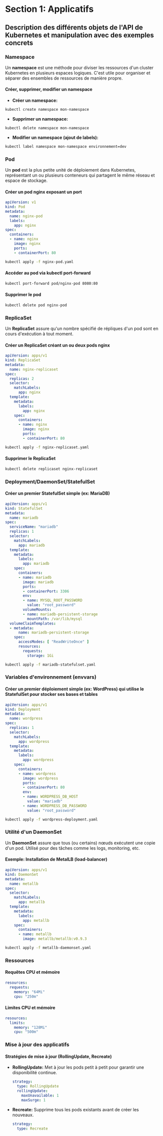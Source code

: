# Section 1: Applicatifs

## Description des différents objets de l'API de Kubernetes et manipulation avec des exemples concrets

### Namespace
Un **namespace** est une méthode pour diviser les ressources d'un cluster Kubernetes en plusieurs espaces logiques. C'est utile pour organiser et séparer des ensembles de ressources de manière propre.

#### Créer, supprimer, modifier un namespace
- **Créer un namespace:**
```bash
kubectl create namespace mon-namespace
```

- **Supprimer un namespace:**
```bash
kubectl delete namespace mon-namespace
```

- **Modifier un namespace (ajout de labels):**
```bash
kubectl label namespace mon-namespace environnement=dev
```

### Pod
Un **pod** est la plus petite unité de déploiement dans Kubernetes, représentant un ou plusieurs conteneurs qui partagent le même réseau et espace de stockage.

#### Créer un pod nginx exposant un port
```yaml
apiVersion: v1
kind: Pod
metadata:
  name: nginx-pod
  labels:
    app: nginx
spec:
  containers:
  - name: nginx
    image: nginx
    ports:
    - containerPort: 80
```
```bash
kubectl apply -f nginx-pod.yaml
```

#### Accéder au pod via kubectl port-forward
```bash
kubectl port-forward pod/nginx-pod 8080:80
```

#### Supprimer le pod
```bash
kubectl delete pod nginx-pod
```

### ReplicaSet
Un **ReplicaSet** assure qu'un nombre spécifié de répliques d'un pod sont en cours d'exécution à tout moment.

#### Créer un ReplicaSet créant un ou deux pods nginx
```yaml
apiVersion: apps/v1
kind: ReplicaSet
metadata:
  name: nginx-replicaset
spec:
  replicas: 2
  selector:
    matchLabels:
      app: nginx
  template:
    metadata:
      labels:
        app: nginx
    spec:
      containers:
      - name: nginx
        image: nginx
        ports:
        - containerPort: 80
```
```bash
kubectl apply -f nginx-replicaset.yaml
```

#### Supprimer le ReplicaSet
```bash
kubectl delete replicaset nginx-replicaset
```

### Deployment/DaemonSet/StatefulSet

#### Créer un premier StatefulSet simple (ex: MariaDB)
```yaml
apiVersion: apps/v1
kind: StatefulSet
metadata:
  name: mariadb
spec:
  serviceName: "mariadb"
  replicas: 1
  selector:
    matchLabels:
      app: mariadb
  template:
    metadata:
      labels:
        app: mariadb
    spec:
      containers:
      - name: mariadb
        image: mariadb
        ports:
        - containerPort: 3306
        env:
        - name: MYSQL_ROOT_PASSWORD
          value: "root_password"
        volumeMounts:
        - name: mariadb-persistent-storage
          mountPath: /var/lib/mysql
  volumeClaimTemplates:
  - metadata:
      name: mariadb-persistent-storage
    spec:
      accessModes: [ "ReadWriteOnce" ]
      resources:
        requests:
          storage: 1Gi
```
```bash
kubectl apply -f mariadb-statefulset.yaml
```

### Variables d'environnement (envvars)

#### Créer un premier déploiement simple (ex: WordPress) qui utilise le StatefulSet pour stocker ses bases et tables
```yaml
apiVersion: apps/v1
kind: Deployment
metadata:
  name: wordpress
spec:
  replicas: 1
  selector:
    matchLabels:
      app: wordpress
  template:
    metadata:
      labels:
        app: wordpress
    spec:
      containers:
      - name: wordpress
        image: wordpress
        ports:
        - containerPort: 80
        env:
        - name: WORDPRESS_DB_HOST
          value: "mariadb"
        - name: WORDPRESS_DB_PASSWORD
          value: "root_password"
```
```bash
kubectl apply -f wordpress-deployment.yaml
```

### Utilité d'un DaemonSet
Un **DaemonSet** assure que tous (ou certains) nœuds exécutent une copie d'un pod. Utilisé pour des tâches comme les logs, monitoring, etc.

#### Exemple: Installation de MetalLB (load-balancer)
```yaml
apiVersion: apps/v1
kind: DaemonSet
metadata:
  name: metallb
spec:
  selector:
    matchLabels:
      app: metallb
  template:
    metadata:
      labels:
        app: metallb
    spec:
      containers:
      - name: metallb
        image: metallb/metallb:v0.9.3
```
```bash
kubectl apply -f metallb-daemonset.yaml
```

### Ressources

#### Requêtes CPU et mémoire
```yaml
resources:
  requests:
    memory: "64Mi"
    cpu: "250m"
```

#### Limites CPU et mémoire
```yaml
resources:
  limits:
    memory: "128Mi"
    cpu: "500m"
```

### Mise à jour des applicatifs

#### Stratégies de mise à jour (RollingUpdate, Recreate)

- **RollingUpdate:**
  Met à jour les pods petit à petit pour garantir une disponibilité continue.
  ```yaml
  strategy:
    type: RollingUpdate
    rollingUpdate:
      maxUnavailable: 1
      maxSurge: 1
  ```

- **Recreate:**
  Supprime tous les pods existants avant de créer les nouveaux.
  ```yaml
  strategy:
    type: Recreate
  ```

